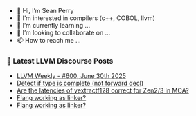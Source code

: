 - 👋 Hi, I’m Sean Perry
- 👀 I’m interested in compilers (c++, COBOL, llvm)
- 🌱 I’m currently learning ...
- 💞️ I’m looking to collaborate on ...
- 📫 How to reach me ...

<!---
s66perry/s66perry is a ✨ special ✨ repository because its `README.md` (this file) appears on your GitHub profile.
You can click the Preview link to take a look at your changes.
--->
### 📕 Latest LLVM Discourse Posts

<!-- DISCOURSE-LLVM:START -->
- [LLVM Weekly - #600, June 30th 2025](https://discourse.llvm.org/t/llvm-weekly-600-june-30th-2025/87146#post_1)
- [Detect if type is complete &lpar;not forward decl&rpar;](https://discourse.llvm.org/t/detect-if-type-is-complete-not-forward-decl/87107#post_5)
- [Are the latencies of vextractf128 correct for Zen2/3 in MCA?](https://discourse.llvm.org/t/are-the-latencies-of-vextractf128-correct-for-zen2-3-in-mca/86422#post_9)
- [Flang working as linker?](https://discourse.llvm.org/t/flang-working-as-linker/87133#post_6)
- [Flang working as linker?](https://discourse.llvm.org/t/flang-working-as-linker/87133#post_5)
<!-- DISCOURSE-LLVM:END -->
